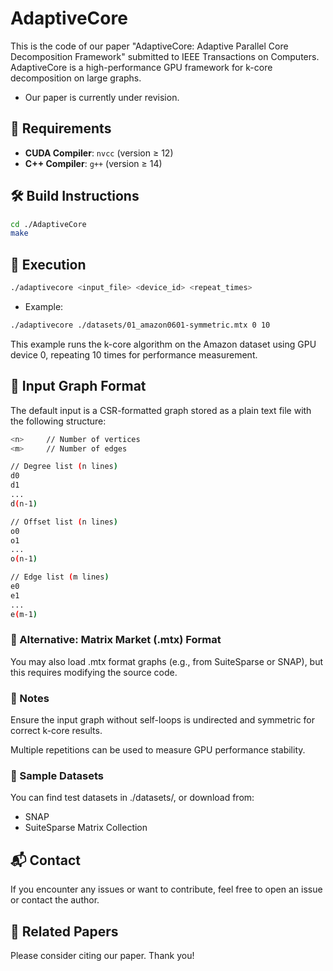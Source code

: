 # AdaptiveCore
This is the code of our paper "AdaptiveCore: Adaptive Parallel Core Decomposition Framework" submitted to IEEE Transactions on Computers. AdaptiveCore is a high-performance GPU framework for k-core decomposition on large graphs.

- Our paper is currently under revision.

## 🔧 Requirements

- **CUDA Compiler**: `nvcc` (version ≥ 12)
- **C++ Compiler**: `g++` (version ≥ 14)

## 🛠️ Build Instructions

```bash
cd ./AdaptiveCore
make
```

## 🚀 Execution
```bash
./adaptivecore <input_file> <device_id> <repeat_times>
```
- Example:
```bash
./adaptivecore ./datasets/01_amazon0601-symmetric.mtx 0 10
```
This example runs the k-core algorithm on the Amazon dataset using GPU device 0, repeating 10 times for performance measurement.

## 📄 Input Graph Format
The default input is a CSR-formatted graph stored as a plain text file with the following structure:
```bash
<n>     // Number of vertices
<m>     // Number of edges

// Degree list (n lines)
d0
d1
...
d(n-1)

// Offset list (n lines)
o0
o1
...
o(n-1)

// Edge list (m lines)
e0
e1
...
e(m-1)
```

### 📎 Alternative: Matrix Market (.mtx) Format
You may also load .mtx format graphs (e.g., from SuiteSparse or SNAP), but this requires modifying the source code.

### 📌 Notes
Ensure the input graph without self-loops is undirected and symmetric for correct k-core results.

Multiple repetitions can be used to measure GPU performance stability.

### 🧪 Sample Datasets
You can find test datasets in ./datasets/, or download from:
- SNAP
- SuiteSparse Matrix Collection

## 📬 Contact
If you encounter any issues or want to contribute, feel free to open an issue or contact the author.

## 📝 Related Papers

Please consider citing our paper. Thank you!
<!--
```bash
@inproceedings{SpeedCore,
author = {Zhao, Chen and Yu, Ting and Zheng, Zhigao and Zhu, Yuanyuan and Jin, Song and Du, Bo and Tao, Dacheng},
title = {SpeedCore: Space-efficient and Dependency-aware GPU Parallel Framework for Core Decomposition},
year = {2024},
url = {https://doi.org/10.1145/3673038.3673111},
doi = {10.1145/3673038.3673111},
booktitle = {Proceedings of the 53rd International Conference on Parallel Processing},
pages = {555–564},
numpages = {10},
location = {Gotland, Sweden},
series = {ICPP '24}
}
```
-->
